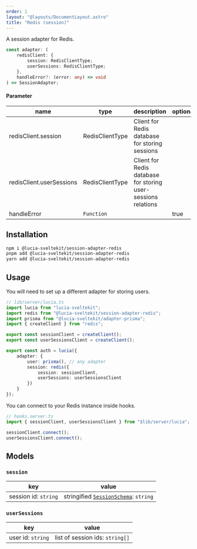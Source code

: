 ```yaml
---
order: 1
layout: "@layouts/DocumentLayout.astro"
title: "Redis (session)"
---
```


A session adapter for Redis.

```ts
const adapter: (
	redisClient: {
		session: RedisClientType;
		userSessions: RedisClientType;
	},
	handleError?: (error: any) => void
) => SessionAdapter;
```

#### Parameter

| name                     | type            | description                                                   | optional |
| ------------------------ | --------------- | ------------------------------------------------------------- | -------- |
| redisClient.session      | RedisClientType | Client for Redis database for storing sessions                |          |
| redisClient.userSessions | RedisClientType | Client for Redis database for storing user-sessions relations |          |
| handleError              | `Function`      |                                                               | true     |

## Installation

```bash
npm i @lucia-sveltekit/session-adapter-redis
pnpm add @lucia-sveltekit/session-adapter-redis
yarn add @lucia-sveltekit/session-adapter-redis
```

## Usage

You will need to set up a different adapter for storing users.

```ts
// lib/server/lucia.ts
import lucia from "lucia-sveltekit";
import redis from "@lucia-sveltekit/session-adapter-redis";
import prisma from "@lucia-sveltekit/adapter-prisma";
import { createClient } from "redis";

export const sessionClient = createClient();
export const userSessionsClient = createClient();

export const auth = lucia({
	adapter: {
		user: prisma(), // any adapter
		session: redis({
			session: sessionClient,
			userSessions: userSessionsClient
		})
	}
});
```

You can connect to your Redis instance inside hooks.

```ts
// hooks.server.ts
import { sessionClient, userSessionsClient } from "$lib/server/lucia";

sessionClient.connect();
userSessionsClient.connect();
```

## Models

### `session`

| key                  | value                                                                                     |
| -------------------- | ----------------------------------------------------------------------------------------- |
| session id: `string` | stringified [`SessionSchema`](/reference/adapters/database-model#schema-type-1): `string` |

### `userSessions`

| key               | value                           |
| ----------------- | ------------------------------- |
| user id: `string` | list of session ids: `string[]` |
